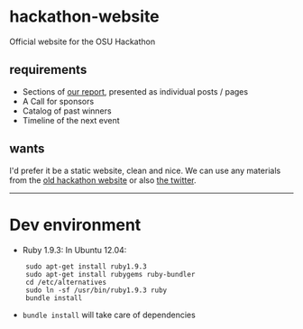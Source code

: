 hackathon-website
=================

Official website for the OSU Hackathon

requirements
------------

* Sections of [our report](http://arnab.org/files/HackathonReport.pdf),
presented as individual posts / pages
* A Call for sponsors
* Catalog of past winners
* Timeline of the next event

wants
-----

I'd prefer it be a static website, clean and nice. We can use any materials
from the [old hackathon website](https://library.osu.edu/find/hackathon) or
also [the twitter](https://twitter.com/@osuhackathon).

--------

# Dev environment

- Ruby 1.9.3: In Ubuntu 12.04:
```
    sudo apt-get install ruby1.9.3
    sudo apt-get install rubygems ruby-bundler
    cd /etc/alternatives
    sudo ln -sf /usr/bin/ruby1.9.3 ruby
    bundle install
```
- `bundle install` will take care of dependencies
